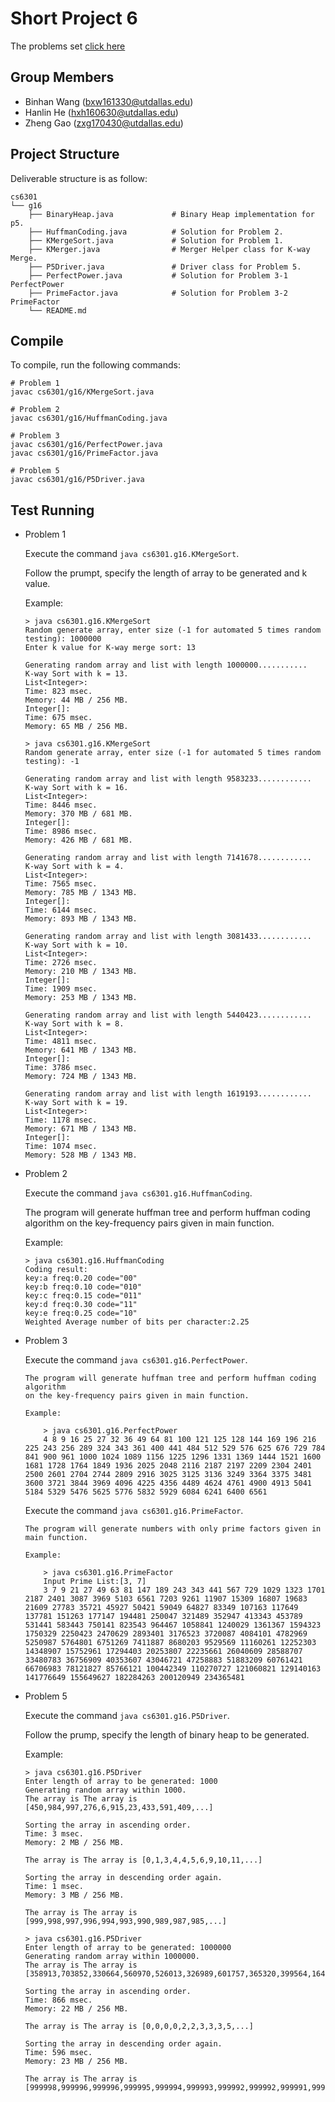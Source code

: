 Short Project 6
================

The problems set [click here](./sp6-pq-2017f.md)

Group Members
-------------

- Binhan Wang (bxw161330@utdallas.edu)
- Hanlin He (hxh160630@utdallas.edu)
- Zheng Gao (zxg170430@utdallas.edu)

Project Structure
-----------------

Deliverable structure is as follow:

    cs6301
    └── g16
        ├── BinaryHeap.java             # Binary Heap implementation for p5.
        ├── HuffmanCoding.java          # Solution for Problem 2.
        ├── KMergeSort.java             # Solution for Problem 1.
        ├── KMerger.java                # Merger Helper class for K-way Merge.
        ├── P5Driver.java               # Driver class for Problem 5.
        ├── PerfectPower.java           # Solution for Problem 3-1 PerfectPower
        ├── PrimeFactor.java            # Solution for Problem 3-2 PrimeFactor
        └── README.md

Compile
-------

To compile, run the following commands:

    # Problem 1
    javac cs6301/g16/KMergeSort.java

    # Problem 2
    javac cs6301/g16/HuffmanCoding.java

    # Problem 3
    javac cs6301/g16/PerfectPower.java
    javac cs6301/g16/PrimeFactor.java
    
    # Problem 5
    javac cs6301/g16/P5Driver.java
  


Test Running
------------
-   Problem 1

    Execute the command `java cs6301.g16.KMergeSort`.

    Follow the prumpt, specify the length of array to be generated and k value.

    Example:

        > java cs6301.g16.KMergeSort
        Random generate array, enter size (-1 for automated 5 times random testing): 1000000
        Enter k value for K-way merge sort: 13

        Generating random array and list with length 1000000...........
        K-way Sort with k = 13.
        List<Integer>:
        Time: 823 msec.
        Memory: 44 MB / 256 MB.
        Integer[]:
        Time: 675 msec.
        Memory: 65 MB / 256 MB.

        > java cs6301.g16.KMergeSort
        Random generate array, enter size (-1 for automated 5 times random testing): -1

        Generating random array and list with length 9583233............
        K-way Sort with k = 16.
        List<Integer>:
        Time: 8446 msec.
        Memory: 370 MB / 681 MB.
        Integer[]:
        Time: 8986 msec.
        Memory: 426 MB / 681 MB.

        Generating random array and list with length 7141678............
        K-way Sort with k = 4.
        List<Integer>:
        Time: 7565 msec.
        Memory: 785 MB / 1343 MB.
        Integer[]:
        Time: 6144 msec.
        Memory: 893 MB / 1343 MB.

        Generating random array and list with length 3081433............
        K-way Sort with k = 10.
        List<Integer>:
        Time: 2726 msec.
        Memory: 210 MB / 1343 MB.
        Integer[]:
        Time: 1909 msec.
        Memory: 253 MB / 1343 MB.

        Generating random array and list with length 5440423............
        K-way Sort with k = 8.
        List<Integer>:
        Time: 4811 msec.
        Memory: 641 MB / 1343 MB.
        Integer[]:
        Time: 3786 msec.
        Memory: 724 MB / 1343 MB.

        Generating random array and list with length 1619193............
        K-way Sort with k = 19.
        List<Integer>:
        Time: 1178 msec.
        Memory: 671 MB / 1343 MB.
        Integer[]:
        Time: 1074 msec.
        Memory: 528 MB / 1343 MB.

-   Problem 2

    Execute the command `java cs6301.g16.HuffmanCoding`.
    
    The program will generate huffman tree and perform huffman coding algorithm 
    on the key-frequency pairs given in main function.

    Example:

        > java cs6301.g16.HuffmanCoding
        Coding result:
        key:a freq:0.20 code="00"
        key:b freq:0.10 code="010"
        key:c freq:0.15 code="011"
        key:d freq:0.30 code="11"
        key:e freq:0.25 code="10"
        Weighted Average number of bits per character:2.25

-   Problem 3

    Execute the command `java cs6301.g16.PerfectPower`.
        
        The program will generate huffman tree and perform huffman coding algorithm 
        on the key-frequency pairs given in main function.
    
        Example:
    
            > java cs6301.g16.PerfectPower
            4 8 9 16 25 27 32 36 49 64 81 100 121 125 128 144 169 196 216 225 243 256 289 324 343 361 400 441 484 512 529 576 625 676 729 784 841 900 961 1000 1024 1089 1156 1225 1296 1331 1369 1444 1521 1600 1681 1728 1764 1849 1936 2025 2048 2116 2187 2197 2209 2304 2401 2500 2601 2704 2744 2809 2916 3025 3125 3136 3249 3364 3375 3481 3600 3721 3844 3969 4096 4225 4356 4489 4624 4761 4900 4913 5041 5184 5329 5476 5625 5776 5832 5929 6084 6241 6400 6561 
    
    Execute the command `java cs6301.g16.PrimeFactor`.
    
        The program will generate numbers with only prime factors given in main function.
        
        Example:
        
            > java cs6301.g16.PrimeFactor
            Input Prime List:[3, 7]
            3 7 9 21 27 49 63 81 147 189 243 343 441 567 729 1029 1323 1701 2187 2401 3087 3969 5103 6561 7203 9261 11907 15309 16807 19683 21609 27783 35721 45927 50421 59049 64827 83349 107163 117649 137781 151263 177147 194481 250047 321489 352947 413343 453789 531441 583443 750141 823543 964467 1058841 1240029 1361367 1594323 1750329 2250423 2470629 2893401 3176523 3720087 4084101 4782969 5250987 5764801 6751269 7411887 8680203 9529569 11160261 12252303 14348907 15752961 17294403 20253807 22235661 26040609 28588707 33480783 36756909 40353607 43046721 47258883 51883209 60761421 66706983 78121827 85766121 100442349 110270727 121060821 129140163 141776649 155649627 182284263 200120949 234365481 

-   Problem 5

    Execute the command `java cs6301.g16.P5Driver`.

    Follow the prump, specify the length of binary heap to be generated.

    Example:

        > java cs6301.g16.P5Driver
        Enter length of array to be generated: 1000
        Generating random array within 1000.
        The array is The array is [450,984,997,276,6,915,23,433,591,409,...]

        Sorting the array in ascending order.
        Time: 3 msec.
        Memory: 2 MB / 256 MB.

        The array is The array is [0,1,3,4,4,5,6,9,10,11,...]

        Sorting the array in descending order again.
        Time: 1 msec.
        Memory: 3 MB / 256 MB.

        The array is The array is [999,998,997,996,994,993,990,989,987,985,...]

        > java cs6301.g16.P5Driver
        Enter length of array to be generated: 1000000
        Generating random array within 1000000.
        The array is The array is [358913,703852,330664,560970,526013,326989,601757,365320,399564,164915,...]

        Sorting the array in ascending order.
        Time: 866 msec.
        Memory: 22 MB / 256 MB.

        The array is The array is [0,0,0,0,2,2,3,3,3,5,...]

        Sorting the array in descending order again.
        Time: 596 msec.
        Memory: 23 MB / 256 MB.

        The array is The array is [999998,999996,999996,999995,999994,999993,999992,999992,999991,999989,...]




